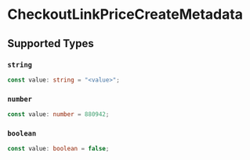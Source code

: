 # CheckoutLinkPriceCreateMetadata


## Supported Types

### `string`

```typescript
const value: string = "<value>";
```

### `number`

```typescript
const value: number = 880942;
```

### `boolean`

```typescript
const value: boolean = false;
```

